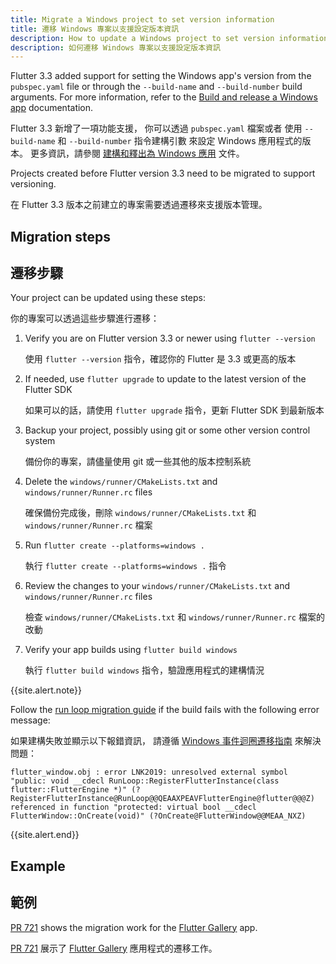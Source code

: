 ```yaml
---
title: Migrate a Windows project to set version information
title: 遷移 Windows 專案以支援設定版本資訊
description: How to update a Windows project to set version information
description: 如何遷移 Windows 專案以支援設定版本資訊
---
```


Flutter 3.3 added support for setting the Windows app's version from
the `pubspec.yaml` file or through the `--build-name` and `--build-number`
build arguments. For more information, refer to the
[Build and release a Windows app][] documentation.

Flutter 3.3 新增了一項功能支援，
你可以透過 `pubspec.yaml` 檔案或者
使用 `--build-name` 和 `--build-number` 指令建構引數
來設定 Windows 應用程式的版本。
更多資訊，請參閱 [建構和釋出為 Windows 應用][Build and release a Windows app] 文件。

Projects created before Flutter version 3.3 need to be migrated
to support versioning.

在 Flutter 3.3 版本之前建立的專案需要透過遷移來支援版本管理。

## Migration steps

## 遷移步驟

Your project can be updated using these steps:

你的專案可以透過這些步驟進行遷移：

1. Verify you are on Flutter version 3.3 or newer using `flutter --version`

   使用 `flutter --version` 指令，確認你的 Flutter 是 3.3 或更高的版本

2. If needed, use `flutter upgrade` to update to the latest version of the
   Flutter SDK

   如果可以的話，請使用 `flutter upgrade` 指令，更新 Flutter SDK 到最新版本

3. Backup your project, possibly using git or some other version control system

   備份你的專案，請儘量使用 git 或一些其他的版本控制系統

4. Delete the `windows/runner/CMakeLists.txt` and `windows/runner/Runner.rc`
   files

   確保備份完成後，刪除 `windows/runner/CMakeLists.txt` 和 `windows/runner/Runner.rc` 檔案

5. Run `flutter create --platforms=windows .`

   執行 `flutter create --platforms=windows .` 指令

6. Review the changes to your `windows/runner/CMakeLists.txt` and
   `windows/runner/Runner.rc` files

   檢查 `windows/runner/CMakeLists.txt` 和 `windows/runner/Runner.rc` 檔案的改動

7. Verify your app builds using `flutter build windows`

   執行 `flutter build windows` 指令，驗證應用程式的建構情況

{{site.alert.note}}

  Follow the [run loop migration guide][] if the build fails
  with the following error message:

  如果建構失敗並顯示以下報錯資訊，
  請遵循 [Windows 事件迴圈遷移指南][run loop migration guide] 來解決問題：

  ```
  flutter_window.obj : error LNK2019: unresolved external symbol "public: void __cdecl RunLoop::RegisterFlutterInstance(class flutter::FlutterEngine *)" (?RegisterFlutterInstance@RunLoop@@QEAAXPEAVFlutterEngine@flutter@@@Z) referenced in function "protected: virtual bool __cdecl FlutterWindow::OnCreate(void)" (?OnCreate@FlutterWindow@@MEAA_NXZ)
  ```

{{site.alert.end}}

## Example

## 範例

[PR 721][] shows the migration work for the
[Flutter Gallery][] app.

[PR 721][] 展示了 [Flutter Gallery][] 應用程式的遷移工作。

[Build and release a Windows app]: {{site.url}}/deployment/windows#updating-the-apps-version-number
[run loop migration guide]: {{site.url}}/release/breaking-changes/windows-run-loop
[PR 721]: {{site.github}}/flutter/gallery/pull/721/files
[Flutter Gallery]: https://gallery.flutter.dev/